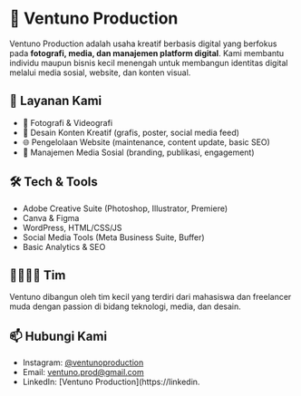 # 🌟 Ventuno Production

Ventuno Production adalah usaha kreatif berbasis digital yang berfokus pada **fotografi, media, dan manajemen platform digital**. Kami membantu individu maupun bisnis kecil menengah untuk membangun identitas digital melalui media sosial, website, dan konten visual.

## 🎯 Layanan Kami
- 📸 Fotografi & Videografi
- 🎨 Desain Konten Kreatif (grafis, poster, social media feed)
- 🌐 Pengelolaan Website (maintenance, content update, basic SEO)
- 📱 Manajemen Media Sosial (branding, publikasi, engagement)


## 🛠️ Tech & Tools
- Adobe Creative Suite (Photoshop, Illustrator, Premiere)
- Canva & Figma
- WordPress, HTML/CSS/JS
- Social Media Tools (Meta Business Suite, Buffer)
- Basic Analytics & SEO

## 👨‍👩‍👧‍👦 Tim
Ventuno dibangun oleh tim kecil yang terdiri dari mahasiswa dan freelancer muda dengan passion di bidang teknologi, media, dan desain.

## 📫 Hubungi Kami
- Instagram: [@ventunoproduction](https://instagram.com/ventunoproduction)  
- Email: ventuno.prod@gmail.com  
- LinkedIn: [Ventuno Production](https://linkedin.
